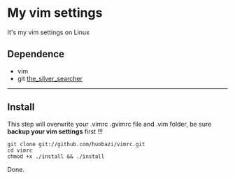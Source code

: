 # My vim settings

It's my vim settings on Linux

## Dependence

* vim
* git
[the_silver_searcher](https://github.com/ggreer/the_silver_searcher)

***

## Install

This step will overwrite your .vimrc .gvimrc file and .vim folder, be sure **backup your vim settings** first !!!

    git clone git://github.com/huobazi/vimrc.git
    cd vimrc 
    chmod +x ./install && ./install

Done.
